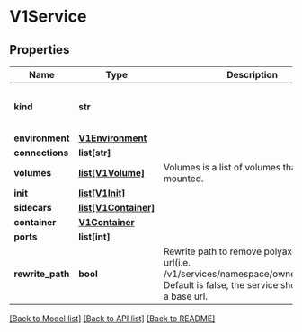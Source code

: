 # V1Service


## Properties
Name | Type | Description | Notes
------------ | ------------- | ------------- | -------------
**kind** | **str** |  | [optional] [default to 'service']
**environment** | [**V1Environment**](V1Environment.md) |  | [optional] 
**connections** | **list[str]** |  | [optional] 
**volumes** | [**list[V1Volume]**](V1Volume.md) | Volumes is a list of volumes that can be mounted. | [optional] 
**init** | [**list[V1Init]**](V1Init.md) |  | [optional] 
**sidecars** | [**list[V1Container]**](V1Container.md) |  | [optional] 
**container** | [**V1Container**](V1Container.md) |  | [optional] 
**ports** | **list[int]** |  | [optional] 
**rewrite_path** | **bool** | Rewrite path to remove polyaxon base url(i.e. /v1/services/namespace/owner/project/). Default is false, the service shoud handle a base url. | [optional] 

[[Back to Model list]](../README.md#documentation-for-models) [[Back to API list]](../README.md#documentation-for-api-endpoints) [[Back to README]](../README.md)


